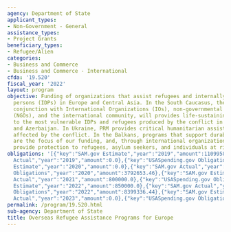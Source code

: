 ```yaml
---
agency: Department of State
applicant_types:
- Non-Government - General
assistance_types:
- Project Grants
beneficiary_types:
- Refugee/Alien
categories:
- Business and Commerce
- Business and Commerce - International
cfda: '19.520'
fiscal_year: '2022'
layout: program
objective: Funding of organizations that assist refugees and internally displaced
  persons (IDPs) in Europe and Central Asia. In the South Caucasus, the Bureau, in
  conjunction with International Organizations (IOs), non-governmental organizations
  (NGOs), and the international community, will provides life-sustaining assistance
  to the most vulnerable IDPs and refugees produced by the conflict in Georgia, Armenia,
  and Azerbaijan. In Ukraine, PRM provides critical humanitarian assistance to those
  affected by the conflict. In the Balkans, programs that support durable solutions
  are the focus of our funding, and, through international organizations, we will
  provide protection to refugees, asylum seekers, and individuals at risk for statelessness.
obligations: '[{"key":"SAM.gov Estimate","year":"2019","amount":1109958.0},{"key":"SAM.gov
  Actual","year":"2019","amount":0.0},{"key":"USASpending.gov Obligations","year":"2019","amount":7372348.0},{"key":"SAM.gov
  Estimate","year":"2020","amount":0.0},{"key":"SAM.gov Actual","year":"2020","amount":800000.0},{"key":"USASpending.gov
  Obligations","year":"2020","amount":3792653.46},{"key":"SAM.gov Estimate","year":"2021","amount":1000000.0},{"key":"SAM.gov
  Actual","year":"2021","amount":800000.0},{"key":"USASpending.gov Obligations","year":"2021","amount":1631333.23},{"key":"SAM.gov
  Estimate","year":"2022","amount":850000.0},{"key":"SAM.gov Actual","year":"2022","amount":8322792.0},{"key":"USASpending.gov
  Obligations","year":"2022","amount":8399336.44},{"key":"SAM.gov Estimate","year":"2023","amount":0.0},{"key":"SAM.gov
  Actual","year":"2023","amount":0.0},{"key":"USASpending.gov Obligations","year":"2023","amount":-156109.52}]'
permalink: /program/19.520.html
sub-agency: Department of State
title: Overseas Refugee Assistance Programs for Europe
---
```

